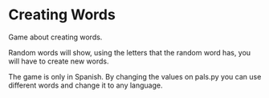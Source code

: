 # Creating Words
Game about creating words.

Random words will show, using the letters that the random word has, you will have to create new words.

The game is only in Spanish. By changing the values on pals.py you can use different words and change it to any language.
